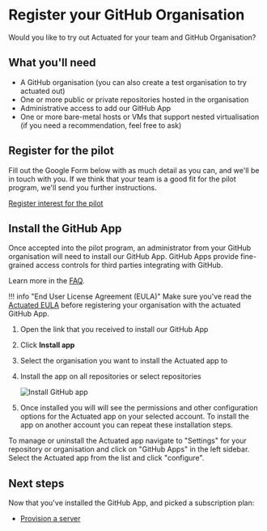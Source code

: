 # Register your GitHub Organisation

Would you like to try out Actuated for your team and GitHub Organisation?

## What you'll need

* A GitHub organisation (you can also create a test organisation to try actuated out)
* One or more public or private repositories hosted in the organisation
* Administrative access to add our GitHub App
* One or more bare-metal hosts or VMs that support nested virtualisation (if you need a recommendation, feel free to ask)

## Register for the pilot

Fill out the Google Form below with as much detail as you can, and we'll be in touch with you. If we think that your team is a good fit for the pilot program, we'll send you further instructions.

[Register interest for the pilot](https://forms.gle/8XmpTTWXbZwWkfqT6)

## Install the GitHub App

Once accepted into the pilot program, an administrator from your GitHub organisation will need to install our GitHub App. GitHub Apps provide fine-grained access controls for third parties integrating with GitHub.

Learn more in the [FAQ](faq.md). 

!!! info "End User License Agreement (EULA)"
    Make sure you've read the [Actuated EULA](https://github.com/self-actuated/actuated/blob/master/EULA.md) before registering your organisation with the actuated GitHub App.

1. Open the link that you received to install our GitHub App
2. Click **Install app**
3. Select the organisation you want to install the Actuated app to
4. Install the app on all repositories or select repositories

    ![Install GitHub app](/images/install_github_app.png)

5. Once installed you will will see the permissions and other configuration options for the Actuated app on your selected account. To install the app on another account you can repeat these installation steps.

To manage or uninstall the Actuated app navigate to "Settings" for your repository or organisation and click on "GitHub Apps" in the left sidebar. Select the Actuated app from the list and click "configure".

## Next steps

Now that you've installed the GitHub App, and picked a subscription plan:

* [Provision a server](provision-server.md)
